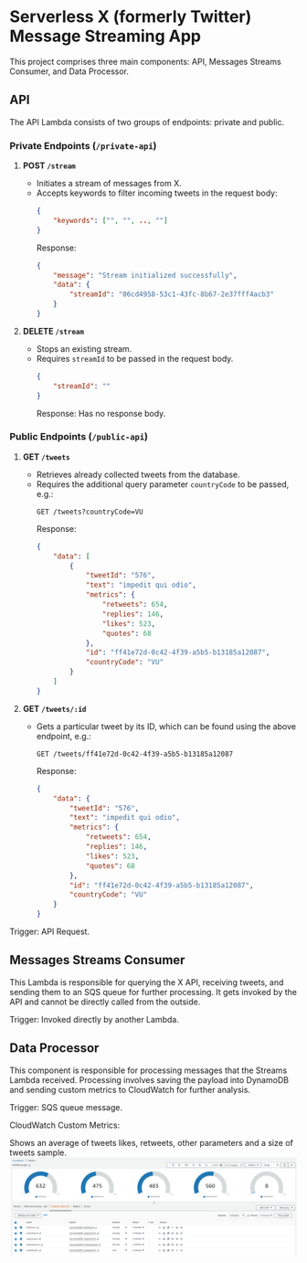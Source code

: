 # Serverless X (formerly Twitter) Message Streaming App

This project comprises three main components: API, Messages Streams Consumer, and Data Processor.

## API

The API Lambda consists of two groups of endpoints: private and public.

### Private Endpoints (`/private-api`)

1. **POST `/stream`**
	- Initiates a stream of messages from X.
	- Accepts keywords to filter incoming tweets in the request body:
		```json
		{
			"keywords": ["", "", .., ""]
		}
		```
		Response:
		```json
		{
			"message": "Stream initialized successfully",
			"data": {
				"streamId": "06cd4958-53c1-43fc-8b67-2e37fff4acb3"
			}
		}
		```

2. **DELETE `/stream`**
	- Stops an existing stream.
	- Requires `streamId` to be passed in the request body.
		```json
		{
			"streamId": ""
		}
		```
		Response:
		Has no response body.

### Public Endpoints (`/public-api`)

1. **GET `/tweets`**
	- Retrieves already collected tweets from the database.
	- Requires the additional query parameter `countryCode` to be passed, e.g.:
		```
		GET /tweets?countryCode=VU
		```
		Response:
		```json
		{
			"data": [
				{
					"tweetId": "576",
					"text": "impedit qui odio",
					"metrics": {
						"retweets": 654,
						"replies": 146,
						"likes": 523,
						"quotes": 68
					},
					"id": "ff41e72d-0c42-4f39-a5b5-b13185a12087",
					"countryCode": "VU"
				}
			]
		}
		```

2. **GET `/tweets/:id`**
	- Gets a particular tweet by its ID, which can be found using the above endpoint, e.g.:
		```
		GET /tweets/ff41e72d-0c42-4f39-a5b5-b13185a12087
		```
		Response:
		```json
		{
			"data": {
				"tweetId": "576",
				"text": "impedit qui odio",
				"metrics": {
					"retweets": 654,
					"replies": 146,
					"likes": 523,
					"quotes": 68
				},
				"id": "ff41e72d-0c42-4f39-a5b5-b13185a12087",
				"countryCode": "VU"
			}
		}
		```

Trigger: API Request.

## Messages Streams Consumer

This Lambda is responsible for querying the X API, receiving tweets, and sending them to an SQS queue for further processing. It gets invoked by the API and cannot be directly called from the outside.

Trigger: Invoked directly by another Lambda.

## Data Processor

This component is responsible for processing messages that the Streams Lambda received. Processing involves saving the payload into DynamoDB and sending custom metrics to CloudWatch for further analysis.

Trigger: SQS queue message.

CloudWatch Custom Metrics:

Shows an average of tweets likes, retweets, other parameters and a size of tweets sample.
![Alt text](image.png)
